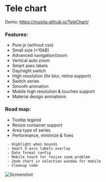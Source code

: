 ﻿Tele chart
====================
Demo: https://muiota.github.io/TeleChart/

### Features:
 - Pure js (without css)
 - Small size (<10kB) 
 - Advanced navigation/zoom
 - Vertical auto zoom
 - Smart axes labels
 - Day/night switch
 - High resolution (fix blur, retina support)
 - Switch series
 - Smooth animation
 - Mobile high resolution & touches support
 - Material design animations
  
### Road map:
- Tooltip legend
- Resize container support 
- Area type of series 
- Performance, minimize & fixes
```` 
 - Highlight when bounds
 - Smart X-axis labels overlay  
 - Date format config
 - Mobile touch for resize zoom problem
 - Zoom chart in selection window for mobile 
 - Cleanup code 
````

![Screenshot](https://i.imgur.com/IkHg18g.png)
